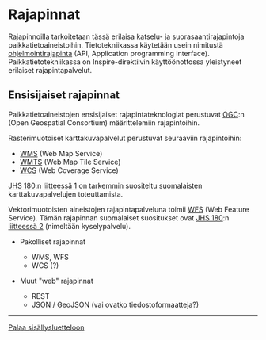 # Rajapinnat

Rajapinnoilla tarkoitetaan tässä erilaisa katselu- ja suorasaantirajapintoja paikkatietoaineistoihin. Tietotekniikassa käytetään usein nimitustä [ohjelmointirajapinta](http://fi.wikipedia.org/wiki/Ohjelmointirajapinta) (API, Application programming interface). Paikkatietotekniikassa on Inspire-direktiivin käyttöönottossa yleistyneet erilaiset rajapintapalvelut.

## Ensisijaiset rajapinnat
Paikkatietoaineistojen ensisijaiset rajapintateknologiat perustuvat [OGC](http://www.opengeospatial.org/):n (Open Geospatial Consortium) määrittelemiin rajapintoihin.

Rasterimuotoiset karttakuvapalvelut perustuvat seuraaviin rajapintoihin:
* [WMS](http://en.wikipedia.org/wiki/Web_Map_Service) (Web Map Service)
* [WMTS](http://en.wikipedia.org/wiki/Web_Map_Tile_Service) (Web Map Tile Service)
* [WCS](http://en.wikipedia.org/wiki/Web_Coverage_Service) (Web Coverage Service)

[JHS 180](http://www.jhs-suositukset.fi/suomi/jhs180):n [liitteessä 1](http://docs.jhs-suositukset.fi/jhs-suositukset/JHS180_liite1/JHS180_liite1.html) on tarkemmin suositeltu suomalaisten karttakuvapalvelujen toteuttamista.

Vektorimuotoisten aineistojen rajapintapalveluna toimii [WFS](http://en.wikipedia.org/wiki/Web_Feature_Service) (Web Feature Service). Tämän rajapinnan suomalaiset suositukset ovat [JHS 180](http://www.jhs-suositukset.fi/suomi/jhs180):n [liitteessä 2](http://docs.jhs-suositukset.fi/jhs-suositukset/JHS180_liite1/JHS180_liite2.html) (nimeltään kyselypalvelu).



* Pakolliset rajapinnat
  * WMS, WFS
  * WCS (?)


* Muut "web" rajapinnat
  * REST
  * JSON / GeoJSON (vai ovatko tiedostoformaatteja?)

-----
[Palaa sisällysluetteloon](Sisällysluettelo.md)
